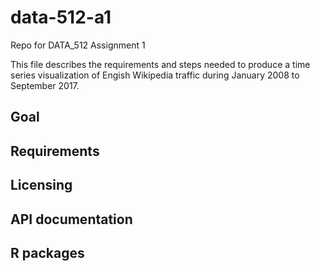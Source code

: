 # data-512-a1
Repo for DATA_512 Assignment 1

This file describes the requirements and steps needed to produce a time series visualization of Engish Wikipedia traffic during January 2008 to September 2017. 

## Goal 



## Requirements 



## Licensing 




## API documentation



## R packages 



## 
